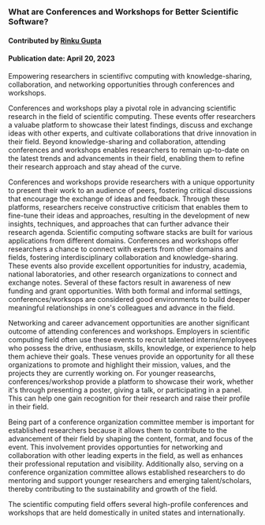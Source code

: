 ### What are Conferences and Workshops for Better Scientific Software?
#### Contributed by  [Rinku Gupta](https://github.com/rinkug)
#### Publication date: April 20, 2023

<!--- deck start --->
Empowering researchers in scientifivc computing with knowledge-sharing, collaboration, and networking opportunities through conferences and workshops.
<!--- deck end --->

<!--- body start --->

Conferences and workshops play a pivotal role in advancing scientific research in the field of scientific computing. These events offer researchers a valuabe platform to showcase their latest findings, discuss and exchange ideas with other experts, and cultivate collaborations that drive innovation in their field. Beyond knowledge-sharing and collaboration, attending conferences and workshops enables researchers to remain up-to-date on the latest trends and advancements in their field, enabling them to refine their research approach and stay ahead of the curve.

Conferences and workshops provide researchers with a unique opportunity to present their work to an audience of peers, fostering critical discussions that encourage the exchange of ideas and feedback. Through these platforms, researchers receive constructive criticism that enables them to fine-tune their ideas and approaches, resulting in the development of new insights, techniques, and approaches that can further advance their research agenda. Scientific computing software stacks are built for various applications from different domains. Conferences and workshops offer researchers a chance to connect with experts from other domains and fields, fostering interdisciplinary collaboration and knowledge-sharing. These events also provide excellent opportunities for industry, academia, national laboratories, and other research organizations to connect and exchange notes. Several of these factors result in awareness of new funding and grant opportunities. With both formal and informal settings, conferences/worksops are considered good environments to build deeper meaningful relationships in one's colleagues and advance in the field.

Networking and career advancement opportunities are another significant outcome of attending conferences and workshops. Employers in scientific computing field often use these events to recruit talented interns/employees who possess the drive, enthusiasm, skills, knowledge, or experience to help them achieve their goals. These venues provide an opportunity for all these organizations to promote and highlight their mission, values, and the projects they are currently working on. For younger reasearchs, conferences/workshop provide a platform to showcase their work, whether it's through presenting a poster, giving a talk, or participating in a panel. This can help one gain recognition for their research and raise their profile in their field.

Being part of a conference organization committee member is important for established researchers because it allows them to contribute to the advancement of their field by shaping the content, format, and focus of the event. This involvement provides opportunties for networking and collaboration with other leading experts in the field, as well as enhances their professional reputation and visibility. Additionally also, serving on a conference organization committee allows established researchers to do mentoring and support younger researchers and emerging  talent/scholars, thereby contributing to the sustainability and growth of the field.

The scientific computing field offers several high-profile conferences and workshops that are held domestically in united states and internationally. 
 
<!--- body end  --->

 
<!---
Publish: yes
Pinned: yes
Topics: conferences and workshops
RSS update: 2023-20-04
--->
